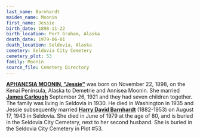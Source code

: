 ```yaml
---
last_name: Barnhardt
maiden_name: Moonin
first_name: Jessie
birth_date: 1898-11-22
birth_location: Port Graham, Alaska
death_date: 1979-06-01
death_location: Seldovia, Alaska
cemetery: Seldovia City Cemetery
cemetery_plot: 53
family: Moonin
source_file: Cemetery Directory
---
```

[**APHANESIA MOONIN, "Jessie"**](../_families/Moonin_Family.md) was born on November 22, 1898, on the Kenai Peninsula, Alaska to Demetrie and Annisea Moonin. She married [**James Carlough**](./Carlough_James_Howard.md) September 26, 1921
and they had seven children together. The family was living in Seldovia
in 1930. He died in Washington in 1935 and Jessie subsequently married
[**Harry David Barnhardt**](./Barnhardt_Harry.md) (1882-1953) on August 17, 1943 in
Seldovia. She died in June of 1979 at the age of 80, and is buried in
the Seldovia City Cemetery, next to her second husband.
She is buried in the Seldovia City Cemetery in Plot #53.  


